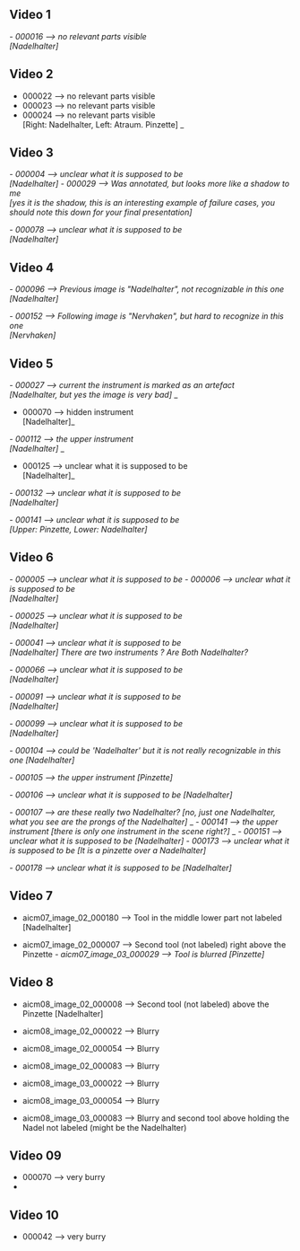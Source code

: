 ## Video 1
_- 000016 --> no relevant parts visible \
[Nadelhalter]_

## Video 2
- 000022 --> no relevant parts visible
- 000023 --> no relevant parts visible
- 000024 --> no relevant parts visible \
[Right: Nadelhalter, Left: Atraum. Pinzette]
_
## Video 3
_- 000004 --> unclear what it is supposed to be \
[Nadelhalter]_
_- 000029 --> Was annotated, but looks more like a shadow to me \
[yes it is the shadow, this is an interesting example of failure cases, you should note this down for your final presentation]_

_- 000078 --> unclear what it is supposed to be \
[Nadelhalter]_

## Video 4
_- 000096 --> Previous image is "Nadelhalter", not recognizable in this one \
[Nadelhalter]_

_- 000152 --> Following image is "Nervhaken", but hard to recognize in this one \
[Nervhaken]_

## Video 5
_- 000027 --> current the instrument is marked as an artefact \
[Nadelhalter, but yes the image is very bad]_
_
- 000070 --> hidden instrument \
[Nadelhalter]_

_- 000112 --> the upper instrument \
[Nadelhalter]_
_
- 000125 --> unclear what it is supposed to be \
[Nadelhalter]_

_- 000132 --> unclear what it is supposed to be \
[Nadelhalter]_

_- 000141 --> unclear what it is supposed to be \
[Upper: Pinzette, Lower: Nadelhalter]_

## Video 6
_- 000005 --> unclear what it is supposed to be_
_- 000006 --> unclear what it is supposed to be \
[Nadelhalter]_

_- 000025 --> unclear what it is supposed to be \
[Nadelhalter]_

_- 000041 --> unclear what it is supposed to be \
[Nadelhalter] There are two instruments ? Are Both Nadelhalter?_

_- 000066 --> unclear what it is supposed to be \
[Nadelhalter]_

_- 000091 --> unclear what it is supposed to be \
[Nadelhalter]_

_- 000099 --> unclear what it is supposed to be \
[Nadelhalter]_

_- 000104 --> could be 'Nadelhalter' but it is  not really recognizable in this one
[Nadelhalter]_

_- 000105 --> the upper instrument
[Pinzette]_

_- 000106 --> unclear what it is supposed to be
[Nadelhalter]_

_- 000107 --> are these really two Nadelhalter? 
[no, just one Nadelhalter, what you see are the prongs of the Nadelhalter]_
_
_- 000141 --> the upper instrument
[there is only one instrument in the scene right?]_
_
_- 000151 --> unclear what it is supposed to be
[Nadelhalter]_
_- 000173 --> unclear what it is supposed to be
[It is a pinzette over a Nadelhalter]_

_- 000178 --> unclear what it is supposed to be
[Nadelhalter]_

## Video 7
- aicm07_image_02_000180 --> Tool in the middle lower part not labeled [Nadelhalter]

- aicm07_image_02_000007 --> Second tool (not labeled) right above the Pinzette
_- aicm07_image_03_000029 --> Tool is blurred [Pinzette]_
## Video 8
- aicm08_image_02_000008 --> Second tool (not labeled) above the Pinzette [Nadelhalter]

- aicm08_image_02_000022 --> Blurry
- aicm08_image_02_000054 --> Blurry
- aicm08_image_02_000083 --> Blurry

- aicm08_image_03_000022 --> Blurry
- aicm08_image_03_000054 --> Blurry
- aicm08_image_03_000083 --> Blurry and second tool above holding the Nadel not labeled (might be the Nadelhalter)


## Video 09
- 000070 --> very burry
- 
## Video 10
- 000042 --> very burry


